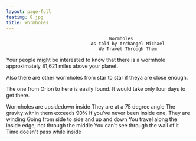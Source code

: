 ```yaml
---
layout: page-full
featimg: 8.jpg
title: Wormholes
---
```

                                           Wormholes
                                    As told by Archangel Michael
                                       We Travel Through Them

Your people might be interested to know that there is a wormhole approximately 81,621 miles above your planet.

Also there are other wormholes from star to star if theya are close enough.

The one from Orion to here is easily found. It would take only four days to get there.

Wormholes are upsidedown inside
They are at a 75 degree angle
The gravity within them exceeds 90%
If you've never been inside one,
They are winding
Going from side to side and up and down
You travel along the inside edge, not through the middle
You can't see through the wall of it
Time doesn't pass while inside
